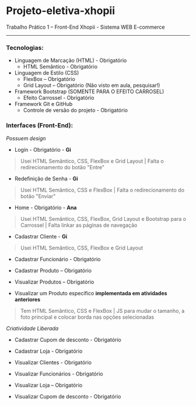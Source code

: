 # Projeto-eletiva-xhopii

Trabalho Prático 1 – Front-End
Xhopii - Sistema WEB E-commerce

------------------------------------------------------------------------------
### Tecnologias:

- Linguagem de Marcação (HTML) - Obrigatório
  - HTML Semântico - Obrigatório
- Linguagem de Estilo (CSS)
  - FlexBox – Obrigatório
  - Grid Layout – Obrigatório (Não visto em aula, pesquisar!)
- Framework Bootstrap (SOMENTE PARA O EFEITO CARROSEL)
  - Efeito Carrossel - Obrigatório
- Framework Git e GitHub
  - Controle de versão do projeto - Obrigatório

### Interfaces (Front-End):

_Possuem design_
- Login - Obrigatório - **Gi**
> Usei HTML Semântico, CSS, FlexBox e Grid Layout | Falta o redirecionamento do botão "Entre"

- Redefinição de Senha - **Gi**
> Usei HTML Semântico, CSS e FlexBox | Falta o redirecionamento do botão "Enviar"

- Home - Obrigatório - **Ana**
> Usei HTML Semântico, CSS, FlexBox, Grid Layout e Bootstrap para o Carrossel | Falta linkar as páginas de navegação

- Cadastrar Cliente - **Gi**
>  Usei HTML Semântico, CSS, FlexBox e Grid Layout

- Cadastrar Funcionário - Obrigatório
> 

- Cadastrar Produto – Obrigatório
> 

- Visualizar Produtos – Obrigatório
> 

- Visualizar um Produto específico **implementada em atividades anteriores**
> Tem HTML Semântico, CSS e FlexBox | JS para mudar o tamanho, a foto principal e colocar borda nas opções selecionadas


_Criatividade Liberada_
- Cadastrar Cupom de desconto - Obrigatório
> 

- Cadastrar Loja - Obrigatório
> 

- Visualizar Clientes - Obrigatório
> 

- Visualizar Funcionários - Obrigatório
> 

- Visualizar Loja – Obrigatório
> 

- Visualizar Cupom de desconto - Obrigatório
> 
